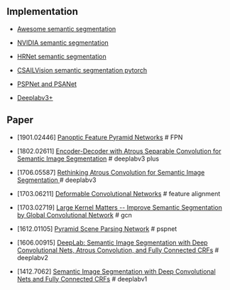 ## Implementation
- [Awesome semantic segmentation](https://github.com/mrgloom/awesome-semantic-segmentation)

- [NVIDIA semantic segmentation](https://github.com/NVIDIA/semantic-segmentation)

- [HRNet semantic segmentation](https://github.com/HRNet/HRNet-Semantic-Segmentation)

- [CSAILVision semantic segmentation pytorch](https://github.com/CSAILVision/semantic-segmentation-pytorch)

- [PSPNet and PSANet](https://github.com/hszhao/semseg)

- [Deeplabv3+](https://github.com/jfzhang95/pytorch-deeplab-xception)

## Paper

- [1901.02446] [Panoptic Feature Pyramid Networks](https://arxiv.org/abs/1901.02446) # FPN

- [1802.02611] [Encoder-Decoder with Atrous Separable
Convolution for Semantic Image Segmentation](https://arxiv.org/abs/1802.02611) # deeplabv3 plus

- [1706.05587] [Rethinking Atrous Convolution for Semantic Image Segmentation
](https://arxiv.org/abs/1706.05587v3) # deeplabv3

- [1703.06211] [Deformable Convolutional Networks](https://arxiv.org/abs/1703.06211) # feature alignment

- [1703.02719] [Large Kernel Matters -- Improve Semantic Segmentation by Global Convolutional Network](https://arxiv.org/abs/1703.02719) # gcn

- [1612.01105] [Pyramid Scene Parsing Network](https://arxiv.org/abs/1612.01105) # pspnet

- [1606.00915] [DeepLab: Semantic Image Segmentation with Deep Convolutional Nets, Atrous Convolution, and Fully Connected CRFs](https://arxiv.org/abs/1606.00915) #  deeplabv2

- [1412.7062] [Semantic Image Segmentation with Deep Convolutional Nets and Fully Connected CRFs](https://arxiv.org/abs/1412.7062) # deeplabv1
